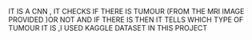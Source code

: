 IT IS A  CNN , IT CHECKS IF THERE IS TUMOUR (FROM THE MRI IMAGE PROVIDED )OR NOT AND IF THERE IS THEN IT TELLS WHICH TYPE OF TUMOUR IT IS
,I USED KAGGLE DATASET IN THIS PROJECT


